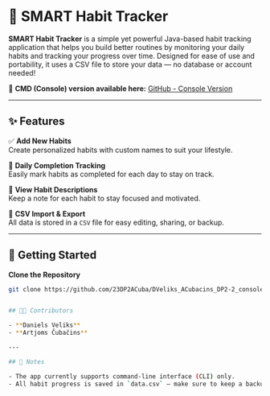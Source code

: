 # 🧠 SMART Habit Tracker

**SMART Habit Tracker** is a simple yet powerful Java-based habit tracking application that helps you build better routines by monitoring your daily habits and tracking your progress over time. Designed for ease of use and portability, it uses a CSV file to store your data — no database or account needed!

🔗 **CMD (Console) version available here:** [GitHub - Console Version](https://github.com/23DP2ACuba/DVeliks_ACubacins_DP2-2_console_ver)

---

## ✨ Features

✅ **Add New Habits**  
Create personalized habits with custom names to suit your lifestyle.

📆 **Daily Completion Tracking**  
Easily mark habits as completed for each day to stay on track.

📝 **View Habit Descriptions**  
Keep a note for each habit to stay focused and motivated.

📁 **CSV Import & Export**  
All data is stored in a `CSV` file for easy editing, sharing, or backup.

---


## 🚀 Getting Started

 **Clone the Repository**
   ```bash
   git clone https://github.com/23DP2ACuba/DVeliks_ACubacins_DP2-2_console_ver.git


## 👨‍💻 Contributors

- **Daniels Veliks**
- **Artjoms Čubačins**

---

## 📌 Notes

- The app currently supports command-line interface (CLI) only.
- All habit progress is saved in `data.csv` — make sure to keep a backup if needed!
